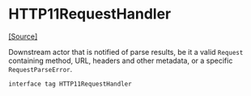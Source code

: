 # HTTP11RequestHandler
<span class="source-link">[[Source]](src/server/request_parser.md#L54)</span>

Downstream actor that is notified of parse results,
be it a valid `Request` containing method, URL, headers and other metadata,
or a specific `RequestParseError`.


```pony
interface tag HTTP11RequestHandler
```

